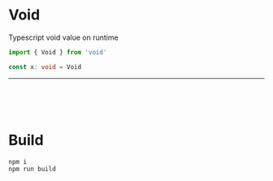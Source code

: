 # Void
Typescript void value on runtime

```typescript
import { Void } from 'void'

const x: void = Void
```
---
<br>  
<br>  
<br>  

# Build
```
npm i
npm run build
```